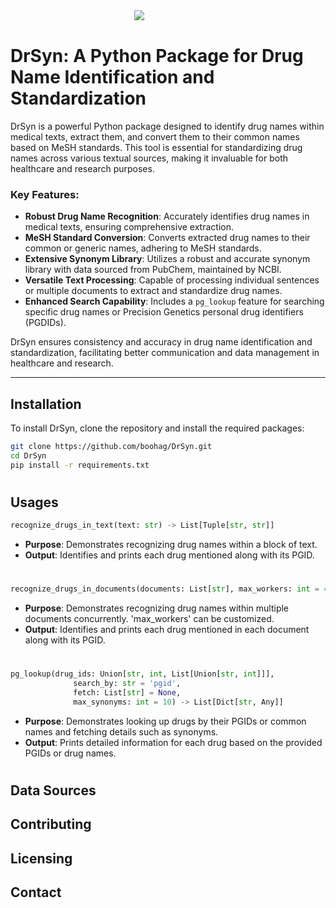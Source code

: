 <div style="position: relative; text-align: center; color: white;">
  <img src="https://github.com/boohag/DrSyn/blob/master/Image_Assets/DR_PGBANNER.png" alt="DrSyn Banner">
</div>

# DrSyn: A Python Package for Drug Name Identification and Standardization
DrSyn is a powerful Python package designed to identify drug names within medical texts, extract them, and convert them to their common names based on MeSH standards. This tool is essential for standardizing drug names across various textual sources, making it invaluable for both healthcare and research purposes.

### Key Features:
- **Robust Drug Name Recognition**: Accurately identifies drug names in medical texts, ensuring comprehensive extraction.
- **MeSH Standard Conversion**: Converts extracted drug names to their common or generic names, adhering to MeSH standards.
- **Extensive Synonym Library**: Utilizes a robust and accurate synonym library with data sourced from PubChem, maintained by NCBI.
- **Versatile Text Processing**: Capable of processing individual sentences or multiple documents to extract and standardize drug names.
- **Enhanced Search Capability**: Includes a `pg_lookup` feature for searching specific drug names or Precision Genetics personal drug identifiers (PGDIDs).

DrSyn ensures consistency and accuracy in drug name identification and standardization, facilitating better communication and data management in healthcare and research.

---

## Installation
To install DrSyn, clone the repository and install the required packages:
```bash
git clone https://github.com/boohag/DrSyn.git
cd DrSyn
pip install -r requirements.txt

```
#
#
## Usages
```python
recognize_drugs_in_text(text: str) -> List[Tuple[str, str]]
```
   - **Purpose**: Demonstrates recognizing drug names within a block of text.
   - **Output**: Identifies and prints each drug mentioned along with its PGID.
#
```python
recognize_drugs_in_documents(documents: List[str], max_workers: int = 4) -> List[List[Tuple[str, str]]]
```
   - **Purpose**: Demonstrates recognizing drug names within multiple documents concurrently. 'max_workers' can be customized.
   - **Output**: Identifies and prints each drug mentioned in each document along with its PGID.
#
```python
pg_lookup(drug_ids: Union[str, int, List[Union[str, int]]],
              search_by: str = 'pgid',
              fetch: List[str] = None,
              max_synonyms: int = 10) -> List[Dict[str, Any]]
```
   - **Purpose**: Demonstrates looking up drugs by their PGIDs or common names and fetching details such as synonyms.
   - **Output**: Prints detailed information for each drug based on the provided PGIDs or drug names.
#
#
## Data Sources

## Contributing

## Licensing

## Contact
